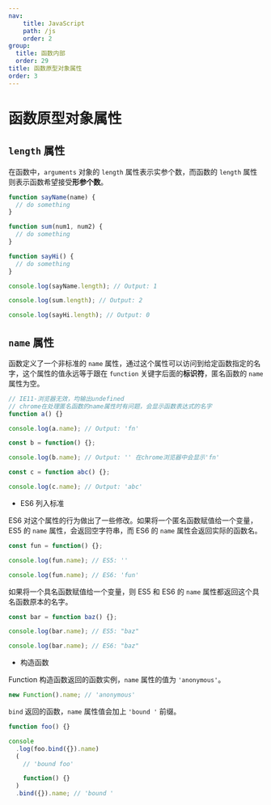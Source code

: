 ```yaml
---
nav:
    title: JavaScript
    path: /js
    order: 2
group:
  title: 函数内部
  order: 29
title: 函数原型对象属性
order: 3
---
```


# 函数原型对象属性

## `length` 属性

在函数中，`arguments` 对象的 `length` 属性表示实参个数，而函数的 `length` 属性则表示函数希望接受**形参个数**。

```js
function sayName(name) {
  // do something
}

function sum(num1, num2) {
  // do something
}

function sayHi() {
  // do something
}

console.log(sayName.length); // Output: 1

console.log(sum.length); // Output: 2

console.log(sayHi.length); // Output: 0
```

## `name` 属性

函数定义了一个非标准的 `name` 属性，通过这个属性可以访问到给定函数指定的名字，这个属性的值永远等于跟在 `function` 关键字后面的**标识符**，匿名函数的 `name` 属性为空。

```js
// IE11-浏览器无效，均输出undefined
// chrome在处理匿名函数的name属性时有问题，会显示函数表达式的名字
function a() {}

console.log(a.name); // Output: 'fn'

const b = function() {};

console.log(b.name); // Output: '' 在chrome浏览器中会显示'fn'

const c = function abc() {};

console.log(c.name); // Output: 'abc'
```

- ES6 列入标准

ES6 对这个属性的行为做出了一些修改。如果将一个匿名函数赋值给一个变量，ES5 的 `name` 属性，会返回空字符串，而 ES6 的 `name` 属性会返回实际的函数名。

```js
const fun = function() {};

console.log(fun.name); // ES5: ''

console.log(fun.name); // ES6: 'fun'
```

如果将一个具名函数赋值给一个变量，则 ES5 和 ES6 的 `name` 属性都返回这个具名函数原本的名字。

```js
const bar = function baz() {};

console.log(bar.name); // ES5: "baz"

console.log(bar.name); // ES6: "baz"
```

- 构造函数

Function 构造函数返回的函数实例，`name` 属性的值为 `'anonymous'`。

```js
new Function().name; // 'anonymous'
```

`bind` 返回的函数，`name` 属性值会加上 `'bound '` 前缀。

```js
function foo() {}

console
  .log(foo.bind({}).name)
  (
    // 'bound foo'

    function() {}
  )
  .bind({}).name; // 'bound '
```
